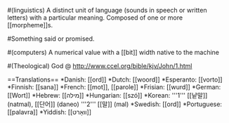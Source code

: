 #(linguistics) A distinct unit of language (sounds in speech or written letters) with a particular meaning. Composed of one or more [[morpheme]]s.

#Something said or promised.

#(computers) A numerical value with a [[bit]] width native to the machine

#(Theological) God @ http://www.ccel.org/bible/kjv/John/1.html

==Translations==
*Danish: [[ord]]
*Dutch: [[woord]]
*Esperanto: [[vorto]]
*Finnish: [[sana]]
*French: [[mot]], [[parole]]
*Frisian: [[wurd]]
*German: [[Wort]]
*Hebrew: [[מילה]]
*Hungarian: [[szó]]
*Korean: '''1''' [[낱말]] (natmal), [[단어]] (daneo) '''2''' [[말]] (mal)
*Swedish: [[ord]]
*Portuguese: [[palavra]]
*Yiddish: [[װאָרט]]